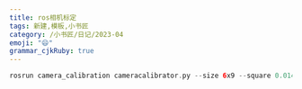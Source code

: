 ```yaml
---
title: ros相机标定
tags: 新建,模板,小书匠
category: /小书匠/日记/2023-04
emoji: "😄"
grammar_cjkRuby: true
---
```



``` gradle
rosrun camera_calibration cameracalibrator.py --size 6x9 --square 0.014 image:=/camera/rgb/image_raw
```

